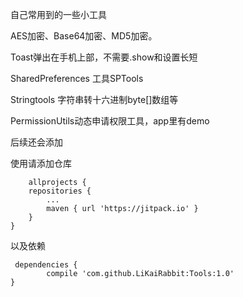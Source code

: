 自己常用到的一些小工具

AES加密、Base64加密、MD5加密。

Toast弹出在手机上部，不需要.show和设置长短

SharedPreferences 工具SPTools

Stringtools 字符串转十六进制byte[]数组等

PermissionUtils动态申请权限工具，app里有demo

后续还会添加

使用请添加仓库

	
        allprojects {
		repositories {
			...
			maven { url 'https://jitpack.io' }
		}
	}
        
     
 以及依赖
     
     dependencies {
	        compile 'com.github.LiKaiRabbit:Tools:1.0'
	}
